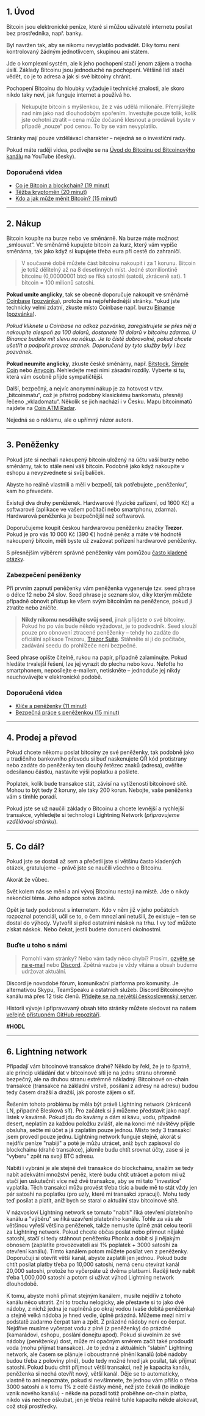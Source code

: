 ## 1. Úvod
Bitcoin jsou elektronické peníze, které si můžou uživatelé internetu posílat bez prostředníka, např. banky.

Byl navržen tak, aby se nikomu nevyplatilo podvádět. Díky tomu není kontrolovaný žádným jednotlivcem, skupinou ani státem.

Jde o komplexní systém, ale k jeho pochopení stačí jenom zájem a trocha úsilí. Základy Bitcoinu jsou jednoduché na pochopení. Většině lidí stačí vědět, co je to adresa a jak si své bitcoiny chránit.

Pochopení Bitcoinu do hloubky vyžaduje i technické znalosti, ale skoro nikdo taky neví, jak funguje internet a používá ho.
‍
> Nekupujte bitcoin s myšlenkou, že z vás udělá milionáře. Přemýšlejte nad ním jako nad dlouhodobým spořením. Investujte pouze tolik, kolik jste ochotni ztratit – cena může dočasně klesnout a prodávali byste v případě „nouze“ pod cenou. To by se vám nevyplatilo.

Stránky mají pouze vzdělávací charakter – nejedná se o investiční rady.

Pokud máte raději videa, podívejte se na [Úvod do Bitcoinu od Bitcoinovýho kanálu](https://www.youtube.com/watch?v=Z92ADb5i42s&list=PLiD1OrtvRy70RQ8k5HH0E3vHQPpEIJJhZ) na YouTube (česky).

### Doporučená videa
- [Co je Bitcoin a blockchain? (19 minut)](https://www.youtube.com/watch?v=KSKY1P9qLk4&list=PLiD1OrtvRy70RQ8k5HH0E3vHQPpEIJJhZ&index=5)
- [Těžba kryptoměn (20 minut)](https://www.youtube.com/watch?v=aSlEaZFoJmU&list=PLiD1OrtvRy70RQ8k5HH0E3vHQPpEIJJhZ&index=21)
- [Kdo a jak může měnit Bitcoin? (15 minut)](https://www.youtube.com/watch?v=z7e1Dw-0aEk&list=PLiD1OrtvRy70RQ8k5HH0E3vHQPpEIJJhZ&index=32)

___

## 2. Nákup
Bitcoin koupíte na burze nebo ve směnárně. Na burze máte možnost „smlouvat“. Ve směnárně kupujete bitcoin za kurz, který vám vypíše směnárna, tak jako když si kupujete třeba eura při cestě do zahraničí.

> V současné době můžete část bitcoinu nakoupit i za 1 korunu. Bitcoin je totiž dělitelný až na 8 desetinných míst. Jedné stomiliontině bitcoinu (0,00000001 btc) se říká satoshi (satoši, zkráceně sat). 1 bitcoin = 100 milionů satoshi.

**Pokud umíte anglicky**, tak se obecně doporučuje nakoupit ve směnárně [Coinbase](https://www.coinbase.com) ([pozvánka](https://www.coinbase.com/join/kukla_g6)), protože má nejpřehlednější stránky. *okud jste technicky velmi zdatní, zkuste místo Coinbase např. burzu [Binance](https://www.binance.com) ([pozvánka](https://www.binance.com/en/register?ref=I7KS47QB)).

*Pokud kliknete u Coinbase na odkaz pozvánka, zaregistrujete se přes něj a nakoupíte alespoň za 100 dolarů, dostanete 10 dolarů v bitcoinu zdarma. U Binance budete mít slevu na nákup. Je to čistě dobrovolné, pokud chcete ušetřit a podpořit provoz stránek. Doporučené by tyto služby byly i bez pozvánek.*

**Pokud neumíte anglicky**, zkuste české směnárny, např. [Bitstock](https://www.bitstock.com/), [Simple Coin](http://simplecoin.eu) nebo [Anycoin](https://www.anycoin.cz). Nehledejte mezi nimi zásadní rozdíly. Vyberte si tu, která vám osobně přijde sympatičtější.

Další, bezpečný, a nejvíc anonymní nákup je za hotovost v tzv. „bitcoinmatu“, což je přístroj podobný klasickému bankomatu, přesněji řečeno „vkladomatu“. Několik se jich nachází i v Česku. Mapu bitcoinmatů najdete na [Coin ATM Radar](https://coinatmradar.com/).

Nejedná se o reklamu, ale o upřímný názor autora.

___

## 3. Peněženky
Pokud jste si nechali nakoupený bitcoin uložený na účtu vaší burzy nebo směnárny, tak to stále není váš bitcoin. Podobně jako když nakoupíte v eshopu a nevyzvednete si svůj balíček.

Abyste ho reálně vlastnili a měli v bezpečí, tak potřebujete „peněženku“, kam ho převedete.

Existují dva druhy peněženek. Hardwarové (fyzické zařízení, od 1600 Kč) a softwarové (aplikace ve vašem počítači nebo smartphonu, zdarma). Hardwarová peněženka je bezpečnější než softwarová.

Doporučujeme koupit českou hardwarovou peněženku značky **Trezor**. Pokud je pro vás 10 000 Kč (390 €) hodně peněz a máte v té hodnotě nakoupený bitcoin, měli byste už zvažovat pořízení hardwarové peněženky.

S přesnějším výběrem správné peněženky vám pomůžou [často kladené otázky](#penezenky-faq).

### Zabezpečení peněženky
Při prvním zapnutí peněženky vám peněženka vygeneruje tzv. seed phrase o délce 12 nebo 24 slov. Seed phrase je seznam slov, díky kterým můžete případně obnovit přístup ke všem svým bitcoinům na peněžence, pokud ji ztratíte nebo zničíte.

> **Nikdy nikomu nesdělujte svůj seed**, jinak přijdete o své bitcoiny. Pokud ho po vás bude někdo vyžadovat, je to podvodník. Seed slouží pouze pro obnovení ztracené peněženky – tehdy ho zadáte do oficiální aplikace Trezoru, [Trezor Suite](https://suite.trezor.io/). Stáhněte si ji do počítače, zadávání seedu do prohlížeče není bezpečné.

Seed phrase opište čitelně, rukou na papír, případně zalaminujte. Pokud hledáte trvalejší řešení, lze jej vyrazit do plechu nebo kovu. Nefoťte ho smartphonem, neposílejte e-mailem, netiskněte – jednoduše jej nikdy neuchovávejte v elektronické podobě.

### Doporučená videa
- [Klíče a peněženky (11 minut)](https://www.youtube.com/watch?v=4CqyY53dDJU&list=PLiD1OrtvRy70RQ8k5HH0E3vHQPpEIJJhZ&index=20)
- [Bezpečná práce s peněženkou (15 minut)](https://www.youtube.com/watch?v=55sn9T7QNbQ&list=PLiD1OrtvRy70RQ8k5HH0E3vHQPpEIJJhZ&index=55)

___

## 4. Prodej a převod
Pokud chcete někomu poslat bitcoiny ze své peněženky, tak podobně jako u tradičního bankovního převodu si buď naskenujete QR kód protistrany nebo zadáte do peněženky ten dlouhý řetězec znaků (adresa), ověříte odesílanou částku, nastavíte výši poplatku a pošlete.

Poplatek, kolik bude transakce stát, závisí na vytíženosti bitcoinové sítě. Mohou to být tedy 2 koruny, ale taky 200 korun. Nebojte, vaše peněženka vám s tímhle poradí.

Pokud jste se už naučili základy o Bitcoinu a chcete levnější a rychlejší transakce, vyhledejte si technologii Lightning Network (*připravujeme vzdělávací stránku*).

___

## 5. Co dál?
Pokud jste se dostali až sem a přečetli jste si většinu často kladených otázek, gratulujeme – právě jste se naučili všechno o Bitcoinu.

Akorát že vůbec.

Svět kolem nás se mění a ani vývoj Bitcoinu nestojí na místě. Jde o nikdy nekončící téma. Jeho adopce sotva začíná.

Opět je tady podobnost s internetem. Kdo v něm již v jeho počátcích rozpoznal potenciál, učil se to, o čem mnozí ani netušili, že existuje – ten se dostal do výhody. Vytvořil si před ostatními náskok na trhu. I vy teď můžete získat náskok. Nebo čekat, jestli budete donuceni okolnostmi.

### Buďte u toho s námi
> Pomohli vám stránky? Nebo vám tady něco chybí? Prosím, [ozvěte se na e-mail](mailto:pavelkukla@gmail.com) nebo [Discord](https://discord.com/invite/cTGFFAGQ9E). Zpětná vazba je vždy vítána a obsah budeme udržovat aktuální.

Discord je novodobé fórum, komunikační platforma pro komunity. Je alternativou Skypu, TeamSpeaku a ostatních služeb. Discord Bitcoinovýho kanálu má přes 12 tisíc členů. [Přidejte se na největší československý server](https://discord.com/invite/cTGFFAGQ9E).

Historii vývoje i připravovaný obsah této stránky můžete sledovat na našem [veřejně přístupném GitHub repozitáři](https://github.com/pavelkukla/kryptodoupe.cz).

**#HODL**
___
## 6. Lightning network
Připadají vám bitcoinové transakce drahé? Někdo by řekl, že je to špatně, ale princip ukládání dat v bitcoinové síti je na jednu stranu ohromně bezpečný, ale na druhou stranu extrémně nákladný. Bitcoinové on-chain transakce (transakce na základní vrstvě, posílání z adresy na adresu) budou tedy časem dražší a dražší, jak poroste zájem o síť.

Řešením tohoto problému by měla být právě Lightning network (zkráceně LN, případně Blesková síť). Pro začátek si ji můžeme představit jako např. lístek v kavárně. Pokud jdu do kavárny a dám si kávu, vodu, případně desert, neplatím za každou položku zvlášť, ale na konci mé návštěvy přijde obsluha, sečte mi účet a já zaplatím pouze jednou. Místo tedy 3 transakcí jsem provedl pouze jednu. Lightning network funguje stejně, akorát si nejdřív peníze "nabiji" a poté je můžu utrácet, aniž bych zapisoval do blockchainu (drahé transakce), jakmile budu chtít srovnat účty, zase si je "vyberu" zpět na svoji BTC adresu. 

Nabití i vybrání je ale stejně dvě transakce do blockchainu, snažím se tedy nabít adekvátní množství peněz, které budu chtít utrácet a potom mi už stačí jen uskutečnit více než dvě transakce, aby se mi tato "investice" vyplatila. Těch transakcí můžu provést třeba tisíc a bude mě to stát vždy jen pár satoshi na poplatku (pro uzly, které mi transakci zpracují). Mohu tedy teď posílat a platit, aniž bych se staral o aktuální stav bitcoinové sítě.

V názvosloví Lightning network se tomuto "nabití" říká otevření platebního kanálu a "výběru" se říká uzavření platebního kanálu. Tohle za vás ale většinou vyřeší většina peněženek, takže nemusíte úplně znát celou teorii za Lightning network. Pokud chcete občas poslat nebo přimout nějaké satoshi, stačí si tedy stáhnout peněženku Phonix a dobít si ji nějakým obnosem (zaplatíte provozovateli asi 1% poplatek + 3000 satoshi za otevření kanálu). Tímto kanálem potom můžete posílat ven z peněženky. Doporučuji si otevřít větší kanál, abyste zaplatili jen jednou. Pokud bude chtít posílat platby třeba po 10,000 satoshi, nemá cenu otevírat kanál 20,000 satoshi, protože ho vyčerpáte už dvěma platbami. Raději tedy nabít třeba 1,000,000 satoshi a potom si užívat výhod Lightning network dlouhodobě.

K tomu, abyste mohli přímat stejným kanálem, musíte nejdřív z tohoto kanálu něco utratit. Zní to trochu nelogicky, ale přestavte si to jako dvě nádoby, z nichž jedna je naplněná po okraj vodou (vaše dobitá peněženka) a stejně velká nádoba je hned vedle, úplně prázdná. Můžeme mezi nimi v podstatě zadarmo čerpat tam a zpět. Z prázdné nádoby není co čerpat. Nejdříve musíme vyčerpat vodu z plné (z peněženky) do prázdné (kamarádovi, eshopu, poslání donejtu apod). Pokud si uvolním ze své nádoby (peněženky) dost, může mi opačným směrem začít také prodoudit voda (mohu příjmat transakce). Je to jedna z aktuálních "slabin" Lightning network, ale časem se plánuje i oboustranné plnění kanálů (obě nádoby budou třeba z poloviny plné), bude tedy možné hned jak posílat, tak příjmat satoshi. Pokud budu chtít přijmout větší transakci, než je kapacita kanálu, peněženka si nechá otevřít nový, větší kanál. Děje se to automaticky, vlastně to ani nepoznáte, pokud si nevšimnete, že jednou vám přišlo o třeba 3000 satoshi a k tomu 1% z celé částky méně, než jste čekali (to indikuje vznik nového kanálu) - někde na pozadí totiž proběhne on-chain platba, nikdo vás nechce oškubat, jen je třeba reálně tuhle kapacitu někde alokovat, což stojí prostředky.
